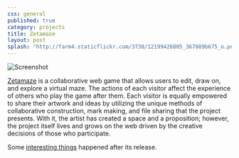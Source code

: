 ```yaml
---
css: general
published: true
category: projects
title: Zetamaze
layout: post
splash: "http://farm4.staticflickr.com/3738/12199426805_367889b675_o.png"
---
```


![Screenshot](https://github.com/brannondorsey/zetamaze/blob/master/images/readme_image_1.jpg?raw=true)

[Zetamaze](http://zetamaze.com) is a collaborative web game that allows users to edit, draw on, and explore a virtual maze. The actions of each visitor affect the experience of others who play the game after them. Each visitor is equally empowered to share their artwork and ideas by utilizing the unique methods of collaborative construction, mark making, and file sharing that the project presents. With it, the artist has created a space and a proposition; however, the project itself lives and grows on the web driven by the creative decisions of those who participate.

Some [interesting things](http://thecreatorsproject.vice.com/blog/crowdsourced-digital-gallery-accidentally-amasses-treasure-trove-of-shrek-fan-art) happened after its release.